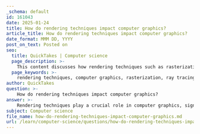 ```yaml
---
_schema: default
id: 161043
date: 2025-01-24
title: How do rendering techniques impact computer graphics?
article_title: How do rendering techniques impact computer graphics?
date_format: MMM DD, YYYY
post_on_text: Posted on
seo:
  title: QuickTakes | Computer science
  page_description: >-
    This content discusses how rendering techniques such as rasterization and ray tracing impact computer graphics quality and performance, exploring shading methods, floating point arithmetic, and the balance between speed and realism in rendering.
  page_keywords: >-
    rendering techniques, computer graphics, rasterization, ray tracing, shading techniques, performance, quality, floating point arithmetic, pixel processing, visual realism, graphics rendering, image quality, real-time applications, offline rendering, visual fidelity, graphics technology
author: QuickTakes
question: >-
    How do rendering techniques impact computer graphics?
answer: >-
    Rendering techniques play a crucial role in computer graphics, significantly impacting the quality, realism, and performance of generated images. Here’s a detailed overview of how different rendering techniques influence computer graphics:\n\n### 1. **Types of Rendering Techniques**\n\n- **Rasterization**: This is the most widely used technique in real-time rendering, particularly in video games and interactive applications. Rasterization converts 3D models into a 2D image by determining which pixels on the screen correspond to the model's surfaces. It involves projecting the vertices of the model onto the screen and filling in the pixels based on the model's geometry. The speed of rasterization allows for high frame rates, making it ideal for real-time applications.\n\n- **Ray Tracing**: Unlike rasterization, ray tracing simulates the way light interacts with objects in a scene. Rays are traced from the camera into the scene to determine color and brightness based on light sources, reflections, and refractions. This technique produces highly realistic images with accurate lighting and shadows but is computationally intensive. As a result, ray tracing is often used in offline rendering scenarios, such as in film production or architectural visualization, where rendering time is less of a concern.\n\n### 2. **Shading Techniques**\n\nShading is integral to rendering as it determines how light interacts with surfaces. Various shading algorithms, such as Phong shading and Gouraud shading, calculate the color of each pixel based on lighting conditions, material properties, and the viewer's perspective. The choice of shading technique can greatly affect the visual quality of the rendered image, influencing aspects like smoothness and realism.\n\n### 3. **Impact on Performance and Quality**\n\nThe choice of rendering technique directly impacts both the performance and quality of the final image:\n\n- **Performance**: Rasterization is generally faster and more efficient for real-time applications due to its straightforward calculations and the ability to leverage the parallel processing capabilities of modern GPUs. In contrast, ray tracing, while capable of producing stunningly realistic images, requires significantly more computational resources, which can lead to longer rendering times.\n\n- **Quality**: Ray tracing excels in producing high-quality images with realistic lighting effects, such as soft shadows, reflections, and refractions. This level of detail is often unattainable with rasterization alone, although advancements in rasterization techniques, such as screen-space reflections and ambient occlusion, have improved the realism of real-time graphics.\n\n### 4. **Floating Point Arithmetic and Pixel Processing**\n\nRendering techniques involve extensive calculations, often requiring floating point arithmetic for precise positioning and color representation. The XYZ positions of vertices and RGB values for colors are typically stored as floating point numbers, necessitating accurate calculations to ensure visual fidelity.\n\nOnce all calculations are complete, the final image is generated by processing each pixel based on the computed values. This step involves determining the color and brightness of each pixel in the 2D representation of the 3D scene, which is critical for achieving the desired visual output.\n\n### Conclusion\n\nIn summary, rendering techniques are fundamental to computer graphics, influencing both the aesthetic quality and performance of visual content. The choice between rasterization and ray tracing, along with the implementation of shading techniques, determines how effectively a scene is rendered, balancing the trade-offs between speed and realism. As technology advances, the integration of these techniques continues to evolve, enhancing the capabilities of graphics rendering in various applications.
subject: Computer science
file_name: how-do-rendering-techniques-impact-computer-graphics.md
url: /learn/computer-science/questions/how-do-rendering-techniques-impact-computer-graphics
---
```


&nbsp;